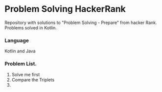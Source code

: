 # Problem Solving HackerRank

Repository with solutions to "Problem Solving - Prepare" from hacker Rank. Problems solved in Kotlin. 

### Language

Kotlin and Java

### Problem List. 

1. Solve me first
2. Compare the Triplets
3. 
